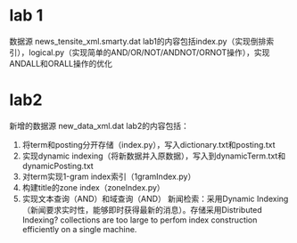 # lab 1
数据源 news_tensite_xml.smarty.dat
lab1的内容包括index.py（实现倒排索引），logical.py（实现简单的AND/OR/NOT/ANDNOT/ORNOT操作），实现ANDALL和ORALL操作的优化
# lab2
新增的数据源 new_data_xml.dat
lab2的内容包括：
1. 将term和posting分开存储（index.py），写入dictionary.txt和posting.txt
2. 实现dynamic indexing（将新数据并入原数据），写入到dynamicTerm.txt和dynamicPosting.txt
3. 对term实现1-gram index索引（1gramIndex.py）
4. 构建title的zone index（zoneIndex.py）
5. 实现文本查询（AND）和域查询（AND）
新闻检索：采用Dynamic Indexing（新闻要求实时性，能够即时获得最新的消息）。存储采用Distributed Indexing? collections are too large to perfom index construction efficiently on a single machine.